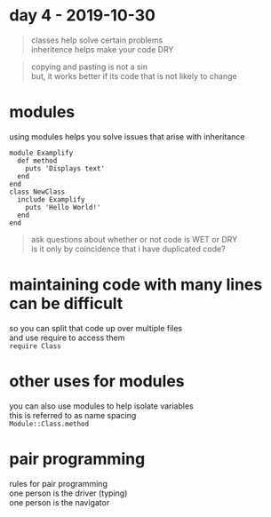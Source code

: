 # day 4 - 2019-10-30

> classes help solve certain problems  
> inheritence helps make your code DRY  

> copying and pasting is not a sin  
> but, it works better if its code that is not likely to change  

# modules
using modules helps you solve issues that arise with inheritance  
```
module Examplify  
  def method  
    puts 'Displays text'  
  end  
end  
class NewClass  
  include Examplify  
    puts 'Hello World!'  
  end  
end  
```

> ask questions about whether or not code is WET or DRY  
> is it only by coincidence that i have duplicated code?  

# maintaining code with many lines can be difficult  
so you can split that code up over multiple files  
and use require to access them  
`require Class`  

# other uses for modules
you can also use modules to help isolate variables  
this is referred to as name spacing  
`Module::Class.method`  

# pair programming
rules for pair programming  
one person is the driver (typing)  
one person is the navigator  